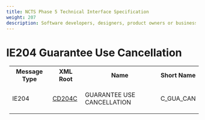 ```yaml
---
title: NCTS Phase 5 Technical Interface Specification
weight: 207
description: Software developers, designers, product owners or business analysts. Integrate your software with the ERMIS service
---
```

# IE204 Guarantee Use Cancellation
<table cellspacing="0" style="border-collapse:collapse;margin-left:6pt">
 <tr>
  <th>
   Message Type
  </th>
  <th>
   XML Root
  </th>
  <th>
   Name
  </th>
  <th>
   Short Name
  </th>
 </tr>
 <tr style="height:14pt">
  <td style="">
   <p class="s3" style="">
    IE204
   </p>
  </td>
  <td style="">
   <a href="https://github.com/hmrc/transit-movements-validator/blob/main/conf/xsd/cd204c.xsd">
    CD204C
   </a>
  </td>
  <td style="">
   <p class="s3" style="">
    GUARANTEE USE CANCELLATION
   </p>
  </td>
  <td style="">
   C_GUA_CAN
  </td>
 </tr>
</table>